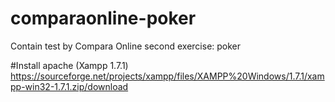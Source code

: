 # comparaonline-poker
Contain test by Compara Online second exercise: poker

#Install apache (Xampp 1.7.1)
https://sourceforge.net/projects/xampp/files/XAMPP%20Windows/1.7.1/xampp-win32-1.7.1.zip/download
